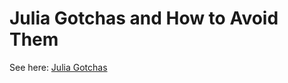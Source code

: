 # Julia Gotchas and How to Avoid Them

See here: [Julia Gotchas](https://crstnbr.github.io/julia-gotchas/output/gotcha.html)
